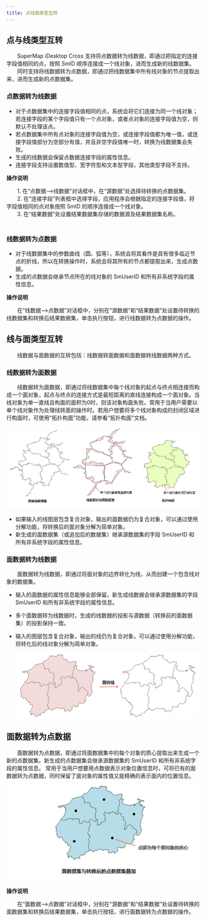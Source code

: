 ```yaml
---
title: 点线面类型互转
---
```



## 点与线类型互转

　　SuperMap iDesktop Cross 支持将点数据转为线数据，即通过把指定的连接字段值相同的点，按照 SmID 顺序连接成一个线对象，进而生成新的线数据集。   
　　同时支持将线数据转为点数据，即通过把线数据集中所有线对象的节点提取出来，进而生成新的点数据集。　　

### 点数据转为线数据  
  
- 对于点数据集中的连接字段值相同的点，系统会将它们连接为同一个线对象；若连接字段的某个字段值只有一个点对象，或者点对象的连接字段值为空，则默认不处理该点。  
- 若点数据集中所有点对象的连接字段值为空，或连接字段值都为唯一值，或连接字段值部分为空部分有值，并且非空字段值唯一时，转换为线数据集会失败。     
- 生成的线数据会保留点数据连接字段的属性信息。   
- 连接字段支持设置数值型、宽字符型和文本型字段，其他类型字段不支持。   

**操作说明**

　　1. 在“点数据—>线数据”对话框中，在“源数据”处选择待转换的点数据集。  
　　2. 在“连接字段”列表框中选择字段，应用程序会根据指定的连接字段值，将字段值相同的点对象按照 SmID 的顺序连接成一个线对象。  
　　3. 在“结果数据”处设置结果数据集存储的数据源及结果数据集名称。   
　　  
### 线数据转为点数据    
  
- 对于线数据集中的参数曲线（圆、弧等），系统会将其看作是具有很多临近节点的折线，所以在转换操作时，系统会将其所有的节点都提取出来，生成点数据。   
- 生成的点数据会继承节点所在的线对象的 SmUserID 和所有非系统字段的属性信息。   
  
**操作说明**  
  
　　在“线数据—>点数据”对话框中，分别在“源数据”和“结果数据”处设置待转换的线数据集和转换后结果数据集，单击执行按钮，进行线数据转为点数据的操作。  

  
## 线与面类型互转

　　线数据与面数据的互转包括：线数据转面数据和面数据转线数据两种方式。

### 线数据转为面数据   
  
　　线数据转为面数据，即通过将线数据集中每个线对象的起点与终点相连接而构成一个面对象，起点与终点的连接方式是最短距离的直线连接构成一个面对象。当线对象为单一直线且构面的面积为0时，则该对象构面失败。常用于当用户需要以单个线对象作为处理线转面的操作时。若用户想要将多个线对象构成的封闭区域进行构面时，可使用“拓扑构面”功能，请参看“拓扑构面”文档。  

  ![](img/LineToPolygon.png)
  
- 如果输入的线图层包含复合对象，输出的面数据仍为复合对象，可以通过使用分解功能，将转换后的面对象分解为简单对象。 
- 新生成的面数据集（或追加后的数据集）继承源数据集的字段 SmUserID 和所有非系统字段的属性信息。
  　　  
### 面数据转为线数据  
  
　　面数据转为线数据，即通过将面对象的边界转化为线，从而创建一个包含线对象的数据集。    
  
- 输入的面数据的属性信息能够全部保留。新生成线数据会继承源数据集的字段 SmUserID 和所有非系统字段的属性信息。   
- 多个面数据转为线数据时，生成的线数据的投影与源数据（转换前的面数据集）的投影保持一致。 
- 输入的图层包含复合对象，输出的线仍为复合对象，可以通过使用分解功能，将转化后的线对象分解为简单对象。 
   
  ![](img/PolygonToLine.png)


## 面数据转为点数据

　　面数据转为点数据，即通过将面数据集中的每个对象的质心提取出来生成一个新的点数据集。新生成的点数据集会继承源数据集的 SmUserID 和所有非系统字段的属性信息。 常用于当用户想要用点数据表示对象位置信息时，可将已有的面数据转为点数据，同时保留了面对象的属性值又能精确的表示面内的位置信息。  

  ![](img/PolygonToPoint.png)
  

**操作说明**  
  
　　在“面数据—>点数据”对话框中，分别在“源数据”和“结果数据”处设置待转换的面数据集和转换后结果数据集，单击执行按钮，进行面数据转为点数据的操作。 